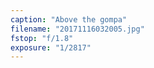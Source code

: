 ```yaml
---
caption: "Above the gompa"
filename: "20171116032005.jpg"
fstop: "f/1.8"
exposure: "1/2817"
---
```

